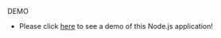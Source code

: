 DEMO
* Please click [here](https://youtu.be/jGRjsO4kqg4) to see a demo of this Node.js application!
